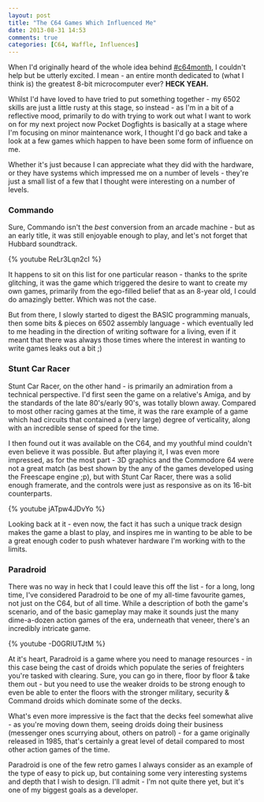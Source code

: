 ```yaml
---
layout: post
title: "The C64 Games Which Influenced Me"
date: 2013-08-31 14:53
comments: true
categories: [C64, Waffle, Influences]
---
```

When I'd originally heard of the whole idea behind [#c64month](http://www.twitter.com/C64month), I couldn't help but be utterly excited. I mean - an entire month dedicated to (what I think is) the greatest 8-bit microcomputer ever? **HECK YEAH.**

Whilst I'd have loved to have tried to put something together - my 6502 skills are just a little rusty at this stage, so instead - as I'm in a bit of a reflective mood, primarily to do with trying to work out what I want to work on for my next project now Pocket Dogfights is basically at a stage where I'm focusing on minor maintenance work, I thought I'd go back and take a look at a few games which happen to have been some form of influence on me.

Whether it's just because I can appreciate what they did with the hardware, or they have systems which impressed me on a number of levels - they're just a small list of a few that I thought were interesting on a number of levels.

<!-- more -->

### Commando ###
Sure, Commando isn't the *best* conversion from an arcade machine - but as an early title, it was still enjoyable enough to play, and let's not forget that Hubbard soundtrack.


{% youtube ReLr3Lqn2cI %}


It happens to sit on this list for one particular reason - thanks to the sprite glitching, it was the game which triggered the desire to want to create my own games, primarily from the ego-filled belief that as an 8-year old, I could do amazingly better. Which was not the case.

But from there, I slowly started to digest the BASIC programming manuals, then some bits &amp; pieces on 6502 assembly language - which eventually led to me heading in the direction of writing software for a living, even if it meant that there was always those times where the interest in wanting to write games leaks out a bit ;)

### Stunt Car Racer ###
Stunt Car Racer, on the other hand - is primarily an admiration from a technical perspective. I'd first seen the game on a relative's Amiga, and by the standards of the late 80's/early 90's, was totally blown away. Compared to most other racing games at the time, it was the rare example of a game which had circuits that contained a (very large) degree of verticality, along with an incredible sense of speed for the time.

I then found out it was available on the C64, and my youthful mind couldn't even believe it was possible. But after playing it, I was even more impressed, as for the most part - 3D graphics and the Commodore 64 were not a great match (as best shown by the any of the games developed using the Freescape engine ;p), but with Stunt Car Racer, there was a solid enough framerate, and the controls were just as responsive as on its 16-bit counterparts.


{% youtube jATpw4JDvYo %}


Looking back at it - even now, the fact it has such a unique track design makes the game a blast to play, and inspires me in wanting to be able to be a great enough coder to push whatever hardware I'm working with to the limits.

### Paradroid ###
There was no way in heck that I could leave this off the list - for a long, long time, I've considered Paradroid to be one of my all-time favourite games, not just on the C64, but of all time. While a description of both the game's scenario, and of the basic gameplay may make it sounds just the many dime-a-dozen action games of the era, underneath that veneer, there's an incredibly intricate game.


{% youtube -D0GRIUTJtM %}


At it's heart, Paradroid is a game where you need to manage resources - in this case being the cast of droids which populate the series of freighters you're tasked with clearing. Sure, you can go in there, floor by floor & take them out - but you need to use the weaker droids to be strong enough to even be able to enter the floors with the stronger military, security &amp; Command droids which dominate some of the decks.

What's even more impressive is the fact that the decks feel somewhat alive - as you're moving down them, seeing droids doing their business (messenger ones scurrying about, others on patrol) - for a game originally released in 1985, that's certainly a great level of detail compared to most other action games of the time.

Paradroid is one of the few retro games I always consider as an example of the type of easy to pick up, but containing some very interesting systems and depth that I wish to design. I'll admit - I'm not quite there yet, but it's one of my biggest goals as a developer.
